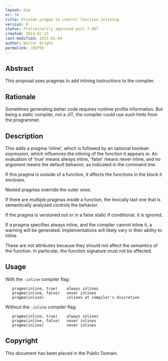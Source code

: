 ```yaml
---
layout: dip
nr: 56
title: Provide pragma to control function inlining
version: 0
status: Preliminarily approved post 2.067
created: 2014-02-23
last-modified: 2015-02-04
author: Walter Bright
permalink: /DIP56
---
```


Abstract
--------

This proposal uses pragmas to add inlining instructions to the compiler.

Rationale
---------

Sometimes generating better code requires runtime profile information.
But being a static compiler, not a JIT, the compiler could use such
hints from the programmer.

Description
-----------

This adds a pragma 'inline', which is followed by an optional boolean
expression, which influences the inlining of the function it appears in.
An evaluation of 'true' means always inline, 'false' means never inline,
and no argument means the default behavior, as indicated in the command
line.

If this pragma is outside of a function, it affects the functions in the
block it encloses.

Nested pragmas override the outer ones.

If there are multiple pragmas inside a function, the lexically last one
that is semantically analyzed controls the behavior.

If the pragma is versioned out or in a false static if conditional, it
is ignored.

If a pragma specifies always inline, and the compiler cannot inline it,
a warning will be generated. Implementations will likely vary in their
ability to inline.

These are not attributes because they should not affect the semantics of
the function. In particular, the function signature must not be
affected.

Usage
-----

With the `-inline` compiler flag:

`   pragma(inline, true)    always inlines`
`   pragma(inline, false)   never inlines`
`   pragma(inline)          inlines at compiler's discretion`

Without the `-inline` compiler flag:

`   pragma(inline, true)    always inlines`
`   pragma(inline, false)   never inlines`
`   pragma(inline)          never inlines`

Copyright
---------

This document has been placed in the Public Domain.
